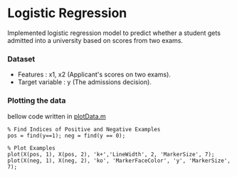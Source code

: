 # Logistic Regression
Implemented logistic regression model to predict whether a student gets admitted into a university based on scores from two exams.
### Dataset
* Features : x1, x2 (Applicant's scores on two exams).
* Target variable : y (The admissions decision).
### Plotting the data
bellow code written in [plotData.m](ex2/plotData.m#L16)
```
% Find Indices of Positive and Negative Examples
pos = find(y==1); neg = find(y == 0);

% Plot Examples
plot(X(pos, 1), X(pos, 2), 'k+','LineWidth', 2, 'MarkerSize', 7);
plot(X(neg, 1), X(neg, 2), 'ko', 'MarkerFaceColor', 'y', 'MarkerSize', 7);
```


